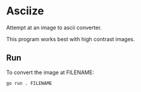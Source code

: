 # Asciize

Attempt at an image to ascii converter.

This program works best with high contrast images.

## Run

To convert the image at FILENAME:

```
go run . FILENAME
```